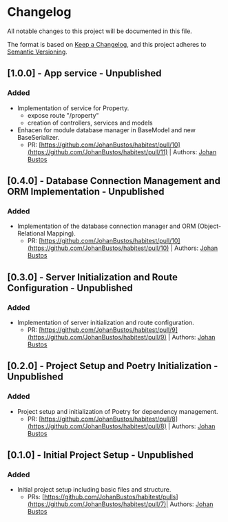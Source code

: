# Changelog

All notable changes to this project will be documented in this file.

The format is based on [Keep a Changelog](https://keepachangelog.com/en/1.1.0/),
and this project adheres to [Semantic Versioning](https://semver.org/spec/v2.0.0.html).

## [1.0.0] - App service - Unpublished

### Added

- Implementation of service for Property.
  - expose route "/property"
  - creation of controllers, services and models
- Enhacen for module database manager in BaseModel and new BaseSerializer.
  - PR: [https://github.com/JohanBustos/habitest/pull/10](https://github.com/JohanBustos/habitest/pull/11) | Authors: [Johan Bustos](mailto:johan.bustosm@gmail.com)

## [0.4.0] - Database Connection Management and ORM Implementation - Unpublished

### Added

- Implementation of the database connection manager and ORM (Object-Relational Mapping).
  - PR: [https://github.com/JohanBustos/habitest/pull/10](https://github.com/JohanBustos/habitest/pull/10) | Authors: [Johan Bustos](mailto:johan.bustosm@gmail.com)

## [0.3.0] - Server Initialization and Route Configuration - Unpublished

### Added

- Implementation of server initialization and route configuration.
  - PR: [https://github.com/JohanBustos/habitest/pull/9](https://github.com/JohanBustos/habitest/pull/9) | Authors: [Johan Bustos](mailto:johan.bustosm@gmail.com)

## [0.2.0] - Project Setup and Poetry Initialization - Unpublished

### Added

- Project setup and initialization of Poetry for dependency management.
  - PR: [https://github.com/JohanBustos/habitest/pull/8](https://github.com/JohanBustos/habitest/pull/8) | Authors: [Johan Bustos](mailto:johan.bustosm@gmail.com)

## [0.1.0] - Initial Project Setup - Unpublished

### Added

- Initial project setup including basic files and structure.
  - PRs: [https://github.com/JohanBustos/habitest/pulls](https://github.com/JohanBustos/habitest/pull/7)| Authors: [Johan Bustos](mailto:johan.bustosm@gmail.com)